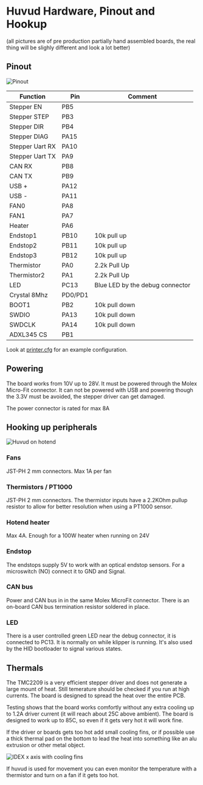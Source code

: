 
# Huvud Hardware, Pinout and Hookup

(all pictures are of pre production partially hand assembled boards, the real thing will be slighly different and look a lot better)

## Pinout 

![Pinout](045pinout.jpg)

Function         | Pin  | Comment
-----------------|------|---------
Stepper EN       | PB5  |
Stepper STEP     | PB3  |
Stepper DIR      | PB4  |
Stepper DIAG     | PA15 |
Stepper Uart RX  | PA10 |
Stepper Uart TX  | PA9  |
CAN RX           | PB8  |
CAN TX           | PB9  |
USB +            | PA12 |
USB -            | PA11 |
FAN0             | PA8  |
FAN1             | PA7  |
Heater           | PA6  | 
Endstop1         | PB10 | 10k pull up
Endstop2         | PB11 | 10k pull up
Endstop3         | PB12 | 10k pull up
Thermistor       | PA0  | 2.2k Pull Up
Thermistor2      | PA1  | 2.2k Pull Up
LED              | PC13 | Blue LED by the debug connector
Crystal 8Mhz     | PD0/PD1 |
BOOT1            | PB2  | 10k pull down
SWDIO            | PA13 | 10k pull down
SWDCLK           | PA14 | 10k pull down
ADXL345 CS       | PB1 |


Look at [printer.cfg](printer.cfg) for an example configuration.


## Powering

The board works from 10V up to 28V. It must be powered through the Molex Micro-Fit connector. It can not be powered with USB and powering though the 3.3V must be avoided, the stepper driver can get damaged.

The power connector is rated for max 8A

## Hooking up peripherals

![Huvud on hotend](hotendbackside.jpg)


### Fans

JST-PH 2 mm connectors. Max 1A per fan

### Thermistors / PT1000

JST-PH 2 mm connectors. The thermistor inputs have a 2.2KOhm pullup resistor to allow for better resolution when using a PT1000 sensor.

### Hotend heater

Max 4A. Enough for a 100W heater when running on 24V

### Endstop

The endstops supply 5V to work with an optical endstop sensors. For a microswitch (NO) connect it to GND and Signal.

### CAN bus

Power and CAN bus in in the same Molex MicroFit connector.
There is an on-board CAN bus termination resistor soldered in place.

### LED

There is a user controlled green LED near the debug connector, it is connected to PC13. It is normally on while klipper is running. It's also used by the HID bootloader to signal various states.

## Thermals

The TMC2209 is a very efficient stepper driver and does not generate a large mount of heat. Still temerature should be checked if you run at high currents. The board is designed to spread the heat over the entire PCB. 

Testing shows that the board works comfortly without any extra cooling up to 1.2A driver current (it will reach about 25C above ambient). The board is designed to work up to 85C, so even if it gets very hot it will work fine. 

If the driver or boards gets too hot add small cooling fins, or if possible use a thick thermal pad on the bottom to lead the heat into something like an alu extrusion or other metal object.

![IDEX x axis with cooling fins](idexxaxis.jpg)

If huvud is used for movement you can even monitor the temperature with a thermistor and turn on a fan if it gets too hot. 

